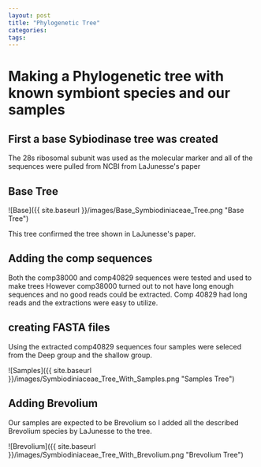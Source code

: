```yaml
---
layout: post
title: "Phylogenetic Tree"
categories: 
tags: 
---
```


# Making a Phylogenetic tree with known symbiont species and our samples

## First a base Sybiodinase tree was created

The 28s ribosomal subunit was used as the molecular marker and all of the sequences were pulled from NCBI from LaJunesse's paper 



## Base Tree
![Base]({{ site.baseurl }}/images/Base_Symbiodiniaceae_Tree.png "Base Tree")

This tree confirmed the tree shown in LaJunesse's paper.



## Adding the comp sequences

Both the comp38000 and comp40829 sequences were tested and used to make trees
However comp38000 turned out to not have long enough sequences and no good reads could be extracted.
Comp 40829 had long reads and the extractions were easy to utilize.

## creating FASTA files

Using the extracted comp40829 sequences four samples were seleced from the Deep group and the shallow group.

![Samples]({{ site.baseurl }}/images/Symbiodiniaceae_Tree_With_Samples.png "Samples Tree")



## Adding Brevolium

Our samples are expected to be Brevolium so I added all the described Brevolium species by LaJunesse to the tree.

![Brevolium]({{ site.baseurl }}/images/Symbiodiniaceae_Tree_With_Brevolium.png "Brevolium Tree")